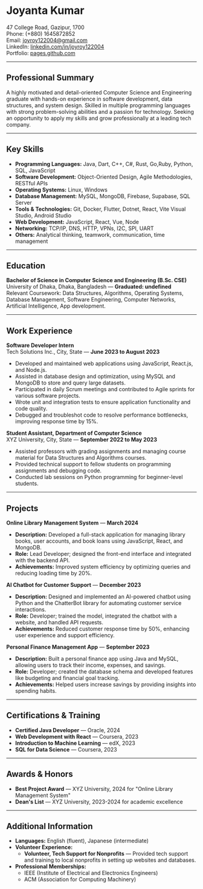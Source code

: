 # Joyanta Kumar
47 College Road, Gazipur, 1700  
Phone: (+880) 1645872852  
Email: joyroy122004@gmail.com  
LinkedIn: [linkedin.com/in/joyroy122004](https://linkedin.com/in/joyroy122004)  
Portfolio: [pages.github.com](github.com/joyanta-kumar)

---

## Professional Summary  
A highly motivated and detail-oriented Computer Science and Engineering graduate with hands-on experience in software development, data structures, and system design. Skilled in multiple programming languages with strong problem-solving abilities and a passion for technology. Seeking an opportunity to apply my skills and grow professionally at a leading tech company.

---

## Key Skills
- **Programming Languages:** Java, Dart, C++, C#, Rust, Go,Ruby, Python, SQL, JavaScript
- **Software Development:** Object-Oriented Design, Agile Methodologies, RESTful APIs
- **Operating Systems:** Linux, Windows
- **Database Management:** MySQL, MongoDB, Firebase, Supabase, SQL Server
- **Tools & Technologies:** Git, Docker, Flutter, Dotnet, React, Vite Visual Studio, Android Studio
- **Web Development:** JavaScript, React, Vue, Node
- **Networking:** TCP/IP, DNS, HTTP, VPNs, I2C, SPI, UART
- **Others:** Analytical thinking, teamwork, communication, time management

---

## Education  
**Bachelor of Science in Computer Science and Engineering (B.Sc. CSE)**  
University of Dhaka, Dhaka, Bangladesh — **Graduated: undefined**  
Relevant Coursework: Data Structures, Algorithms, Operating Systems, Database Management, Software Engineering, Computer Networks, Artificial Intelligence, App development.

---

## Work Experience  
**Software Developer Intern**  
Tech Solutions Inc., City, State — **June 2023 to August 2023**  
- Developed and maintained web applications using JavaScript, React.js, and Node.js.
- Assisted in database design and optimization, using MySQL and MongoDB to store and query large datasets.
- Participated in daily Scrum meetings and contributed to Agile sprints for various software projects.
- Wrote unit and integration tests to ensure application functionality and code quality.
- Debugged and troubleshot code to resolve performance bottlenecks, improving response time by 15%.

**Student Assistant, Department of Computer Science**  
XYZ University, City, State — **September 2022 to May 2023**  
- Assisted professors with grading assignments and managing course material for Data Structures and Algorithms courses.
- Provided technical support to fellow students on programming assignments and debugging code.
- Conducted lab sessions on Python programming for beginner-level students.

---

## Projects  
**Online Library Management System** — **March 2024**  
- **Description:** Developed a full-stack application for managing library books, user accounts, and book loans using JavaScript, React, and MongoDB.
- **Role:** Lead Developer; designed the front-end interface and integrated with the backend API.
- **Achievements:** Improved system efficiency by optimizing queries and reducing loading time by 20%.

**AI Chatbot for Customer Support** — **December 2023**  
- **Description:** Designed and implemented an AI-powered chatbot using Python and the ChatterBot library for automating customer service interactions.
- **Role:** Developer; trained the model, integrated the chatbot with a website, and handled API requests.
- **Achievements:** Reduced customer response time by 50%, enhancing user experience and support efficiency.

**Personal Finance Management App** — **September 2023**  
- **Description:** Built a personal finance app using Java and MySQL, allowing users to track their income, expenses, and savings.
- **Role:** Developer; created the database schema and developed features like budgeting and financial goal tracking.
- **Achievements:** Helped users increase savings by providing insights into spending habits.

---

## Certifications & Training
- **Certified Java Developer** — Oracle, 2024
- **Web Development with React** — Coursera, 2023
- **Introduction to Machine Learning** — edX, 2023
- **SQL for Data Science** — Coursera, 2023

---

## Awards & Honors
- **Best Project Award** — XYZ University, 2024 for "Online Library Management System"
- **Dean's List** — XYZ University, 2023-2024 for academic excellence

---

## Additional Information
- **Languages:** English (fluent), Japanese (intermediate)
- **Volunteer Experience:**  
  - **Volunteer, Tech Support for Nonprofits** — Provided tech support and training to local nonprofits in setting up websites and databases.
- **Professional Memberships:**  
  - IEEE (Institute of Electrical and Electronics Engineers)  
  - ACM (Association for Computing Machinery)

